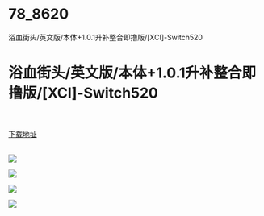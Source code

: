 # 78_8620
浴血街头/英文版/本体+1.0.1升补整合即撸版/[XCI]-Switch520
# 浴血街头/英文版/本体+1.0.1升补整合即撸版/[XCI]-Switch520
 <br/></br>
[下载地址](https://www.switch520.cc/article/8620 "下载地址")
<br/></br>

<p><img src="https://www.switch520.cc/muke_img/upload_art_editor_20201228-1_34fc625c477023b7923bb7240c61e289.jpg"></p>
<p><img src="https://www.switch520.cc/muke_img/upload_art_editor_20201228-1_2c65be8008230671316b4bf4798b7ecc.jpg"></p>
<p><img src="https://www.switch520.cc/muke_img/upload_art_editor_20201228-1_37902747f5968601ad72450ceb35cb62.jpg"></p>
<p><img src="https://www.switch520.cc/muke_img/upload_art_editor_20201228-1_361f8be8044383682f6959e78ddd88bc.jpg"></p>
<p><strong>&nbsp;</strong></p>
